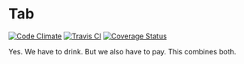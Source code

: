 Tab
===
[![Code Climate](https://codeclimate.com/github/ZeusWPI/Tab/badges/gpa.svg)](https://codeclimate.com/github/ZeusWPI/Tab)
[![Travis CI](https://travis-ci.org/ZeusWPI/Tab.svg)](https://travis-ci.org/ZeusWPI/Tab)
[![Coverage Status](https://coveralls.io/repos/ZeusWPI/Tab/badge.svg)](https://coveralls.io/r/ZeusWPI/Tab)

Yes. We have to drink. But we also have to pay. This combines both.
